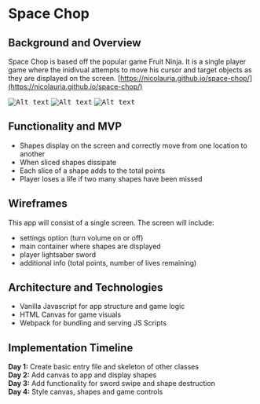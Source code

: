 # Space Chop

## Background and Overview
Space Chop is based off the popular game Fruit Ninja. It is a single player game where the inidivual attempts to move his cursor and target objects as they are displayed on the screen. [https://nicolauria.github.io/space-chop/](https://nicolauria.github.io/space-chop/)

<kbd>![Alt text](images/space-chop-homepage.png?s=50)</kbd>
<kbd>![Alt text](images/space-chop-game-view.png?s=50)</kbd>
<kbd>![Alt text](images/space-chop-final-score.png?s=50)</kbd>

## Functionality and MVP
* Shapes display on the screen and correctly move from one location to another
* When sliced shapes dissipate
* Each slice of a shape adds to the total points
* Player loses a life if two many shapes have been missed

## Wireframes
This app will consist of a single screen. The screen will include:
* settings option (turn volume on or off)
* main container where shapes are displayed
* player lightsaber sword
* additional info (total points, number of lives remaining)

## Architecture and Technologies
* Vanilla Javascript for app structure and game logic
* HTML Canvas for game visuals
* Webpack for bundling and serving JS Scripts

## Implementation Timeline
**Day 1:** Create basic entry file and skeleton of other classes<br />
**Day 2:** Add canvas to app and display shapes<br />
**Day 3:** Add functionality for sword swipe and shape destruction<br />
**Day 4:** Style canvas, shapes and game controls<br />

